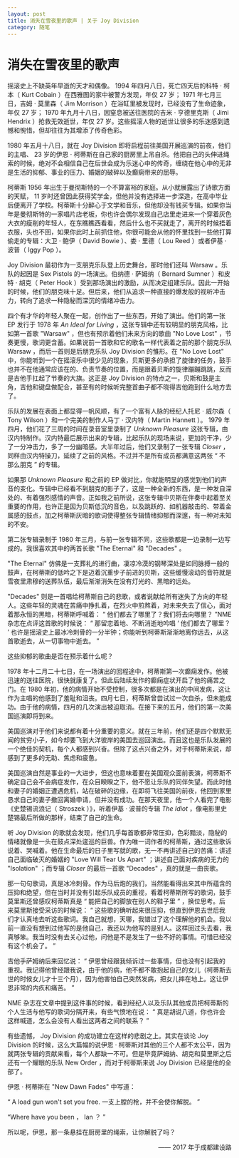 ```yaml
---
layout: post
title: 消失在雪夜里的歌声 | 关于 Joy Division
category: 随笔
---
```


# 消失在雪夜里的歌声

摇滚史上不缺英年早逝的天才和偶像。 1994 年四月八日，死亡四天后的科特 · 柯本（ Kurt Cobain ）在西雅图的家中被警方发现，年仅 27 岁； 1971 年七月三日，吉姆 · 莫里森（ Jim Morrison ）在浴缸里被发现时，已经没有了生命迹象，年仅 27 岁； 1970 年九月十八日，因窒息被送往医院的吉米 · 亨德里克斯（ Jimi Hendrix ）抢救无效逝世，年仅 27 岁。这些摇滚人物的逝世让很多的乐迷感到遗憾和惋惜，但却往往为其增添了传奇色彩。


1980 年五月十八日，就在 Joy Division 即将启程前往美国开展巡演的前夜，他们的主唱、 23 岁的伊恩 · 柯蒂斯在自己家的厨房里上吊自杀。他把自己的头伸进绳索的时候，绝对不会相信自己在后世会成为乐迷心中的传奇，缠绕在他心中的无非是生活的抑郁、事业的压力、婚姻的破碎以及癫痫带来的屈辱。


柯蒂斯 1956 年出生于曼彻斯特的一个不算富裕的家庭。从小就展露出了诗歌方面的天赋， 11 岁时还曾因此获得奖学金，但他并没有选择进一步深造，在高中毕业后便离开了学校。柯蒂斯十分醉心于文学和音乐，但他却没有钱买专辑。如果你当年是曼彻斯特的一家唱片店老板，你也许会偶尔发现自己店里走进来一个穿着灰色大衣的瘦削的年轻人，在东瞧瞧西看看，然后什么也不买就走了，离开的时候捂着衣服，头也不回，如果你此时上前抓住他，你很可能会从他的怀里找到一些他打算偷走的专辑：大卫 · 鲍伊（ David Bowie ）、娄 · 里德（ Lou Reed ）或者伊基 · 波普（ Iggy Pop ）。


Joy Division 最初作为一支朋克乐队登上历史舞台，那时他们还叫 Warsaw 。乐队的起因是 Sex Pistols 的一场演出。伯纳德 · 萨姆纳（ Bernard Sumner ）和皮特 · 胡克（ Peter Hook ）受到那场演出的激励，从而决定组建乐队。因此一开始的时候，他们的朋克味十足。但后来，他们从追求一种直接的爆发般的视听冲击力，转向了追求一种隐秘而深沉的情绪冲击力。

四个有才华的年轻人聚在一起，创作出了一些东西，开始了演出。他们的第一张 EP 发行于 1978 年<i> An Ideal for Living </i>，这张专辑中还有较明显的朋克风格，比如第一首歌 "Warsaw" ，但也有预示着他们未来方向的歌曲 "No Love Lost" ，节奏更慢，歌词更含蓄。如果说前一首歌和它的歌名一样代表着之前的那个朋克乐队 Warsaw ，而后一首则是后朋克乐队 Joy Division 的雏形。在 "No Love Lost" 中，你能听到一个在摇滚乐中很少见的现象，贝斯更多的承担了旋律的任务，鼓手也并不在他通常应该在的、负责节奏的位置，而是跟着贝斯的旋律蹦蹦跳跳，反而是吉他手扛起了节奏的大旗。这正是 Joy Division 的特点之一，贝斯和鼓是主角，吉他和键盘做配合，甚至有的时候听完整首曲子都不晓得吉他跑到什么地方去了。


乐队的发展在表面上都显得一帆风顺，有了一个富有人脉的经纪人托尼 · 威尔森（ Tony Wilson ）和一个完美的制作人马丁 · 汉内特（ Martin Hannett ）。 1979 年四月，他们花了三周的时间在录音室里录制了<i> Unknown Pleasure </i>这张专辑，由汉内特制作。汉内特最后展示出来的专辑，比起乐队的现场来说，更加的干净，少了一分冲击力，多了一分幽暗感。大半年过后，他们又录制了一张专辑<i> Closer </i>，同样由汉内特操刀，延续了之前的风格。不过并不是所有成员都满意这两张 “ 不那么朋克 ” 的专辑。


如果那<i> Unknown Pleasure </i>和之前的 EP 做对比，你就能明显的感觉到他们的声音的变化。专辑中已经看不到朋克的影子了，这是一种全新的东西，是一种发自深处的、有着强烈感情的声音。正如我之前所说，这张专辑中贝斯在伴奏中起着至关重要的作用，也许正是因为贝斯低沉的音色，以及跳跃的、如机器敲击的、带着金属感的鼓点，加之柯蒂斯灰暗的歌词使得整张专辑情绪抑郁而深邃，有一种对未知的不安。


第二张专辑录制于 1980 年三月，与前一张专辑不同，这些歌都是一边录制一边写成的。我很喜欢其中的两首长歌 "The Eternal" 和 "Decades" 。

"The Eternal" 仿佛是一支葬礼的进行曲，凄凉冷漠的钢琴深处是如同脉搏一般的鼓声，在柯蒂斯的低吟之下是迈着沉重步子前进的贝斯，这些缓慢滚动的音符就是雪夜里肃穆的送葬队伍，最后渐渐消失在没有灯光的、黑暗的远处。


"Decades" 则是一首唱给柯蒂斯自己的悲歌，或者说献给所有迷失了方向的年轻人。这些年轻的灵魂在苦痛中挣扎着，在烈火中煎熬着，对未来失去了信心，面对着那永恒的黑暗，柯蒂斯呼喊着： “ 他们都去了哪里了？我们将去向哪里？ ”NME 杂志在点评这首歌的时候说： “ 那留恋着地、不断消逝地吟唱 ‘ 他们都去了哪里？ ’ 也许是摇滚史上最冰冷刺骨的一分半钟；你能听到柯蒂斯渐渐地离你远去，从这首歌逝去，从一切事物中逝去。 ”


这些抑郁的歌曲是否在预示着什么呢？


1978 年十二月二十七日，在一场演出的回程途中，柯蒂斯第一次癫痫发作。他被迅速的送往医院，很快就康复了。但此后陆续发作的癫痫症状开启了他的痛苦之门。在 1980 年初，他的病情开始不受控制，很多次都是在演出的中间发病，这让作为主唱的他感到了羞耻和沮丧。四月七日，柯蒂斯曾尝试过一次自杀，但未能成功。由于他的病情，四月的几次演出被迫取消。在接下来的五月，他们的第一次美国巡演即将到来。

美国巡演对于他们来说都有着十分重要的意义。就在三年前，他们还是四个默默无闻的贫穷小子，如今却要飞到大洋彼岸的美国去巡回演出。而且这也是乐队发展的一个绝佳的契机，每个人都感到兴奋。但除了这点兴奋之外，对于柯蒂斯来说，却感到了更多的无助、焦虑和疲惫。


美国巡演自然是事业的一大进步，但这也意味着要在美国观众面前表演，柯蒂斯不确定自己会不会病症发作，在众目睽睽之下，他不愿让乐队的同伴失望。而此时他和妻子的婚姻正遭遇危机，站在破碎的边缘，在即将飞往美国的前夜，他回到家里恳求自己的妻子撤回离婚申请，但并没有成功。在那天夜里，他一个人看完了电影《史楚锡流浪记（ Stroszek ）》，听着伊基 · 波普的专辑<i> The Idiot </i>，像电影里史楚锡最后所做的那样，结束了自己的生命。


听 Joy Division 的歌就会发现，他们几乎每首歌都非常压抑，色彩黯淡，隐秘的情绪就像是一头在鼓点深处逡巡的巨兽。作为唯一词作者的柯蒂斯，通过这些歌诉说着、哭喊着。他在生命最后的日子里写就的歌，无一不再讲述自己的苦痛：讲述自己面临破灭的婚姻的 "Love Will Tear Us Apart" ；讲述自己面对疾病的无力的 "Isolation" ；而专辑<i> Closer </i>的最后一首歌 "Decades" ，真的就是一曲丧歌。


那一句句歌词，真是冰冷刺骨。作为马后炮的我们，当然能看得出来其中所蕴含的压抑和绝望，但在当时并没有引起乐队成员的重视，看着柯蒂斯所写的歌词，鼓手莫里斯还曾感叹柯蒂斯真是 “ 能把自己的脚放在别人的鞋子里 ” ，换位思考。后来莫里斯接受采访的时候说： “ 这些歌的确听起来很压抑，但直到伊恩去世后我们才认真地去听这些歌词。我自己就想，天哪，我错过了这个理解他的机会。我以前一直没有想到过他写的是他自己，我还以为他写的是别人。这样回过头去看，我真够笨。我当时没有去关心过他，问他是不是发生了一些不好的事情。可惜已经没有这个机会了。 ”

吉他手萨姆纳后来回忆说： “ 伊恩曾经跟我倾诉过一些事情，但也没有引起我的重视。我记得他曾经跟我说，由于他的病，他不都不敢抱起自己的女儿（柯蒂斯去世的时候女儿才十三个月），因为他害怕自己突然发病，把女儿摔在地上。这让伊恩非常的内疚和痛苦。 ”


NME 杂志在文章中提到这件事的时候，看到经纪人以及乐队其他成员把柯蒂斯的个人生活与他写的歌词分隔开来，有些气愤地在说： “ 真是胡说八道，你也许会这样喊道，怎么会没有人看出这两者之间的联系？ ”


有些遗憾， Joy Division 的成功建立在这样的悲剧之上。其实在谈论 Joy Division 的时候，这么大篇幅的说伊恩 · 柯蒂斯对其他的三个人都不太公平，因为就两张专辑的贡献来看，每个人都缺一不可。但是毕竟萨姆纳、胡克和莫里斯之后还有一个耀眼的乐队 New Order ，而对于柯蒂斯来说 Joy Division 已经是他的全部了。


伊恩 · 柯蒂斯在 "New Dawn Fades" 中写道：

“ A load gun won't set you free.
一支上膛的枪，并不会使你解脱。 ”

“Where have you been ， Ian ？ ”

所以呢，伊恩，那一条悬挂在厨房里的绳索，让你解脱了吗？

<p align="right">—— 2017 年于成都建设路</p>
